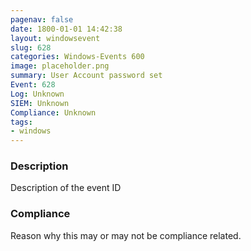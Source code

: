 ```yaml
---
pagenav: false
date: 1800-01-01 14:42:38
layout: windowsevent
slug: 628
categories: Windows-Events 600
image: placeholder.png
summary: User Account password set
Event: 628
Log: Unknown
SIEM: Unknown
Compliance: Unknown
tags:
- windows
---
```


### Description

Description of the event ID

### Compliance

Reason why this may or may not be compliance related.
